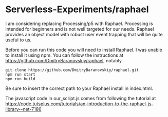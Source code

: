 # Serverless-Experiments/raphael

I am considering replacing Processing/p5 with Raphael.  Processing is intended for beginners and is not well 
targeted for our needs.  Raphael provides an object model with robust user event trapping that will be 
quite useful to us.

Before you can run this code you will need to install Raphael.  I was unable to install it 
using npm.  You can follow the instructions at https://github.com/DmitryBaranovskiy/raphael, notably

    git clone https://github.com/DmitryBaranovskiy/raphael.git
    npm run start
    npm run build

Be sure to insert the correct path to your Raphael install in index.html.

The javascript code in our_script.js comes from following the tutorial at https://code.tutsplus.com/tutorials/an-introduction-to-the-raphael-js-library--net-7186




